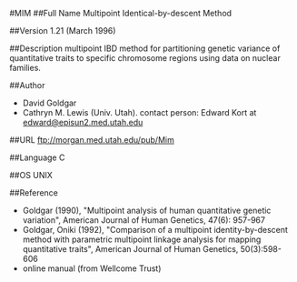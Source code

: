 #MIM
##Full Name
Multipoint Identical-by-descent Method

##Version
1.21 (March 1996)

##Description
multipoint IBD method for partitioning genetic variance of quantitative traits to specific chromosome regions using data on nuclear families.

##Author
* David Goldgar
* Cathryn M. Lewis (Univ. Utah). contact person: Edward Kort at edward@episun2.med.utah.edu

##URL
ftp://morgan.med.utah.edu/pub/Mim

##Language
C

##OS
UNIX

##Reference
* Goldgar (1990), "Multipoint analysis of human quantitative genetic variation", American Journal of Human Genetics, 47(6): 957-967
* Goldgar, Oniki (1992), "Comparison of a multipoint identity-by-descent method with parametric multipoint linkage analysis for mapping quantitative traits", American Journal of Human Genetics, 50(3):598-606
* online manual (from Wellcome Trust)

